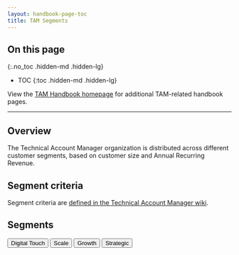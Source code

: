 ```yaml
---
layout: handbook-page-toc
title: TAM Segments
---
```

## On this page
{:.no_toc .hidden-md .hidden-lg}

- TOC
{:toc .hidden-md .hidden-lg}

View the [TAM Handbook homepage](/handbook/customer-success/tam/) for additional TAM-related handbook pages.

---

## Overview

The Technical Account Manager organization is distributed across different customer segments, based on customer size and Annual Recurring Revenue.

## Segment criteria

Segment criteria are [defined in the Technical Account Manager wiki](https://gitlab.com/gitlab-com/customer-success/tam/-/wikis/TAM-Segments).

## Segments

[<button class="btn btn-primary" type="button">Digital Touch</button>](digital/)
[<button class="btn btn-primary" type="button">Scale</button>](scale/)
[<button class="btn btn-primary" type="button">Growth</button>](mid-touch/)
[<button class="btn btn-primary" type="button">Strategic</button>](strategic/)
